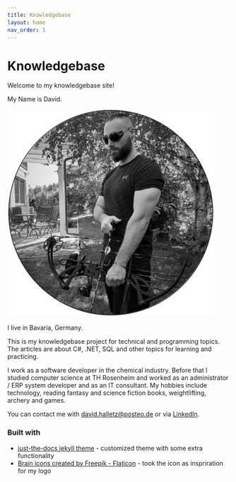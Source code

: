 ```yaml
---
title: Knowledgebase
layout: home
nav_order: 1
---
```


# Knowledgebase

Welcome to my knowledgebase site!

My Name is David.

[![David](/assets/images/David_Halletz_Bow_2.png)](/assets/images/David_Halletz_Bow_2.png.jpg)

I live in Bavaria, Germany.

This is my knowledgebase project for technical and programming topics. The articles are about C#, .NET, SQL and other topics for learning and practicing.

I work as a software developer in the chemical industry. Before that I studied computer science at TH Rosenheim and worked as an administrator / ERP system developer and as an IT consultant. 
My hobbies include technology, reading fantasy and science fiction books, weightlifting, archery and games.

You can contact me with [david.halletz@posteo.de](mail-to:david.halletz@posteo.de) or via [LinkedIn](https://www.linkedin.com/in/david-halletz/).

### Built with

* [just-the-docs jekyll theme](https://github.com/just-the-docs/just-the-docs) - customized theme with some extra functionality
* [Brain icons created by Freepik - Flaticon](https://www.flaticon.com/free-icons/brain) - took the icon as inspriration for my logo